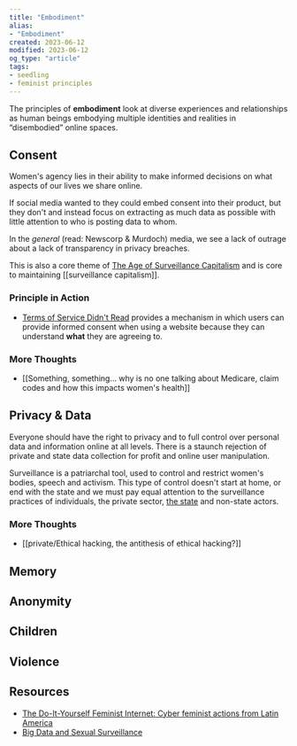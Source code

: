 ```yaml
---
title: "Embodiment"
alias:
- "Embodiment"
created: 2023-06-12
modified: 2023-06-12
og_type: "article"
tags:
- seedling
- feminist principles
---
```


The principles of **embodiment** look at diverse experiences and relationships as human beings embodying multiple identities and realities in “disembodied” online spaces.

## Consent

Women's agency lies in their ability to make informed decisions on what aspects of our lives we share online.

If social media wanted to they could embed consent into their product, but they don't and instead focus on extracting as much data as possible with little attention to who is posting data to whom.

In the *general* (read: Newscorp & Murdoch) media, we see a lack of outrage about a lack of transparency in privacy breaches.

This is also a core theme of [The Age of Surveillance Capitalism](books/The%20Age%20of%20Surveillance%20Capitalism.md) and is core to maintaining [[surveillance capitalism]].

### Principle in Action

- [Terms of Service Didn't Read](https://tosdr.org/) provides a mechanism in which users can provide informed consent when using a website because they can understand **what** they are agreeing to.

### More Thoughts

- [[Something, something… why is no one talking about Medicare, claim codes and how this impacts women's health]]

## Privacy & Data

Everyone should have the right to privacy and to full control over personal data and information online at all levels. There is a staunch rejection of private and state data collection for profit and online user manipulation.

Surveillance is a patriarchal tool, used to control and restrict women's bodies, speech and activism. This type of control doesn't start at home, or end with the state and we must pay equal attention to the surveillance practices of individuals, the private sector, [the state](notes/the%20state.md) and non-state actors.

### More Thoughts

- [[private/Ethical hacking, the antithesis of ethical hacking?]]

## Memory

## Anonymity

## Children

## Violence

## Resources

- [The Do-It-Yourself Feminist Internet: Cyber feminist actions from Latin America](https://feministinternet.org/index.php/en/resource/do-it-yourself-feminist-internet-cyber-feminist-actions-latin-america)
- [Big Data and Sexual Surveillance](https://feministinternet.org/en/resource/big-data-and-sexual-surveillance)